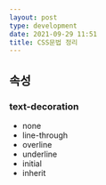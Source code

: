 ```yaml
---
layout: post
type: development
date: 2021-09-29 11:51
title: CSS문법 정리
---
```


## 속성

### text-decoration

- none
- line-through
- overline
- underline
- initial
- inherit

